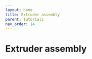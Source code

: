 ```yaml
--- 
layout: home
title: Extruder assembly
parent: Tutorials
nav_order: 14
--- 
```

# Extruder assembly
